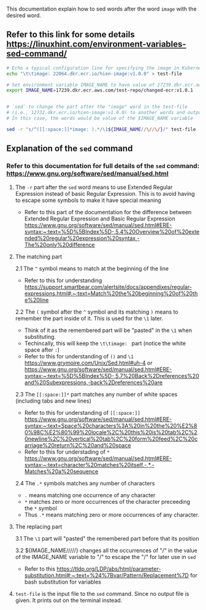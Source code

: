 This documentation explain how to sed words after the word `image` with the
desired word.

## Refer to this link for some details https://linuxhint.com/environment-variables-sed-command/

```zsh
# Echo a typical configuration line for specifying the image in Kubernetes to test-file
echo "\t\timage: 22064.dkr.ecr.io/hien-image:v1.0.0" > test-file

# Set environment variable IMAGE_NAME to have value of 17239.dkr.ecr.aws.com/test-repo/changed-ecr:v1.0.1
export IMAGE_NAME=17239.dkr.ecr.aws.com/test-repo/changed-ecr:v1.0.1


# `sed` to change the part after the "image" word in the test-file
# (i.e., 12732.dkr.ecr.io/hien-image:v1.0.0) to another words and output to terminal.
# In this case, the words would be value of the $IMAGE_NAME variable

sed -r "s/^([[:space:]]*image: ).*/\1${IMAGE_NAME//\//\/}/" test-file
```

## Explanation of the `sed` command
### Refer to this documentation for full details of the `sed` command: https://www.gnu.org/software/sed/manual/sed.html
1.  The `-r` part after the `sed` word means to use Extended Regular Expression
    instead of basic Regular Expression. This is to avoid having to escape some
    symbols to make it have special meaning
    * Refer to this part of the documentation for the difference between
      Extended Regular Expression and Basic Regular Expression
      https://www.gnu.org/software/sed/manual/sed.html#ERE-syntax:~:text=%5D%5BIndex%5D-,5.4%20Overview%20of%20extended%20regular%20expression%20syntax,-The%20only%20difference

2.  The matching part

    2.1 The `^` symbol means to match at the beginning of the line
      * Refer to this for understanding
        https://support.smartbear.com/alertsite/docs/appendixes/regular-expressions.html#:~:text=Match%20the%20beginning%20of%20the%20line

    2.2 The `(` symbol after the `^` symbol and its matching `)` means to
        remember the part inside of it. This is used for the `\1` later.
      * Think of it as the remembered part will be "pasted" in the `\1` when
        substituting.
      * Techincally, this will keep the `\t\timage: ` part (notice the white
        space after `:`)
      * Refer to this for understanding of `()` and `\1`
        https://www.grymoire.com/Unix/Sed.html#uh-4 or
        https://www.gnu.org/software/sed/manual/sed.html#ERE-syntax:~:text=%5D%5BIndex%5D-,5.7%20Back%2Dreferences%20and%20Subexpressions,-back%2Dreferences%20are

    2.3 The `[[:space:]]*` part matches any number of white spaces (including
        tabs and new lines)
      * Refer to this for understanding of `[[:space:]]`
        https://www.gnu.org/software/sed/manual/sed.html#ERE-syntax:~:text=Space%20characters%3A%20in%20the%20%E2%80%98C%E2%80%99%20locale%2C%20this%20is%20tab%2C%20newline%2C%20vertical%20tab%2C%20form%20feed%2C%20carriage%20return%2C%20and%20space
      * Refer to this for understading of `*`
        https://www.gnu.org/software/sed/manual/sed.html#ERE-syntax:~:text=character%20matches%20itself.-,*,-Matches%20a%20sequence

    2.4 The `.*` symbols matches any number of characters
      * `.` means matching one occurrence of any character
      * `*` matches zero or more occurrences of the character preceeding the `*`
        symbol
      * Thus `.*` means matching zero or more occurrences of any character.

3.  The replacing part

    3.1 The `\1` part will "pasted" the remembered part before that its position

    3.2 ${IMAGE_NAME//\//\/} changes all the occurrences of "/" in the value of
        the IMAGE_NAME variable to "\/" to escape the "/" for later use in `sed`
      * Refer to this
        https://tldp.org/LDP/abs/html/parameter-substitution.html#:~:text=%24%7Bvar/Pattern/Replacement%7D
        for bash substitution for variables

4.  `test-file` is the input file to the `sed` command. Since no output file is
    given. It prints out on the terminal instead.

